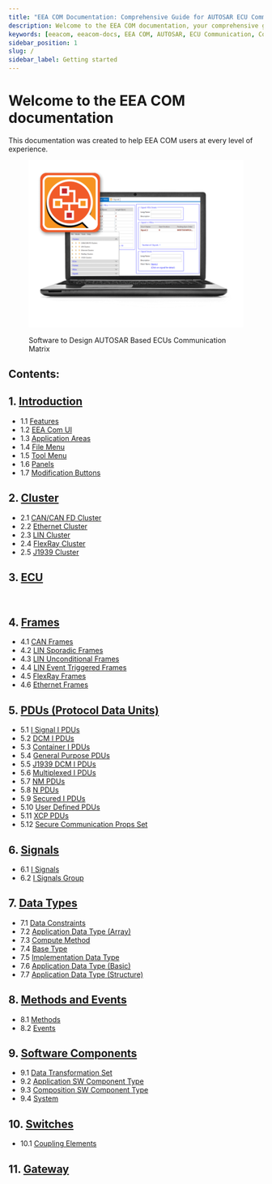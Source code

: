 ```yaml
---
title: "EEA COM Documentation: Comprehensive Guide for AUTOSAR ECU Communication Design"
description: Welcome to the EEA COM documentation, your comprehensive guide for designing AUTOSAR-based ECU communication matrices. This documentation caters to users of all experience levels, covering key features, user interface navigation, application areas, and detailed information on clusters, frames, protocol data units (PDUs), signals, data types, methods, events, and software components. Explore each section for in-depth insights and guidance on optimizing ECU communication. 
keywords: [eeacom, eeacom-docs, EEA COM, AUTOSAR, ECU Communication, Communication Matrix, Documentation, CAN Cluster, Ethernet Cluster, LIN Cluster, FlexRay Cluster, J1939, Protocol Data Units, Signals, Data Types, Software Components]
sidebar_position: 1
slug: /
sidebar_label: Getting started
---
```


# Welcome to the EEA COM documentation

This documentation was created to help EEA COM users at every level of experience.


<div class="text--center eeacom-img">

<figure>

![EEA COM documentation](./assets/eeacom-overview.png "EEA COM documentation")
<figcaption>Software to Design AUTOSAR Based ECUs Communication Matrix</figcaption>
</figure>
</div>

## Contents:

<!-- ## **[(1) Introduction and Overview](/introduction-and-overview/)** -->

<!-- <div> 

### [(1) Introduction](/sp/)
### [(2) #](/test/)
### [(3) #](/test/)
### [(4) #](/test/)
### [(5) #](/test/)

</div> -->

<div className="no-style-list">

## 1. [Introduction](/intro/)
- 1.1 [Features](/intro/#features)
- 1.2 [EEA Com UI](/intro/#eea-com-ui)
- 1.3 [Application Areas](/intro/#application-areas)
- 1.4 [File Menu](/intro/#file-menu)
- 1.5 [Tool Menu](/intro/#tool-menu)
- 1.6 [Panels](/intro/#panels)
- 1.7 [Modification Buttons](/intro/#modification-buttons)

## 2. [Cluster](/clusters/)
- 2.1 [CAN/CAN FD Cluster](/clusters/can-cluster/)
- 2.2 [Ethernet Cluster](/clusters/ethernet-cluster/)
- 2.3 [LIN Cluster](/clusters/lin-cluster/)
- 2.4 [FlexRay Cluster](/clusters/flexray-cluster/)
- 2.5 [J1939 Cluster](/clusters/j1939-cluster/)

## 3. [ECU](/ecu/)
<br/>

## 4. [Frames](/frames/)
- 4.1 [CAN Frames](/frames/can-frames/)
- 4.2 [LIN Sporadic Frames](/frames/lin-sporadic-frames/)
- 4.3 [LIN Unconditional Frames](/frames/lin-unconditional-frames/)
- 4.4 [LIN Event Triggered Frames](/frames/lin-event-triggered-frames/)
- 4.5 [FlexRay Frames](/frames/flexray-frames/)
- 4.6 [Ethernet Frames](/frames/ethernet-frames/)

## 5. [PDUs (Protocol Data Units)](/pdus/)
- 5.1 [I Signal I PDUs](pdus/signal-pdus/)
- 5.2 [DCM I PDUs](/pdus/dcm-pdus/)
- 5.3 [Container I PDUs](/pdus/container-pdus/)
- 5.4 [General Purpose PDUs](/pdus/general-purpose-pdus/)
- 5.5 [J1939 DCM I PDUs](/pdus/j1939-dcm-pdus/)
- 5.6 [Multiplexed I PDUs](/pdus/multiplexed-pdus/)
- 5.7 [NM PDUs](/pdus/nm-pdus/)
- 5.8 [N PDUs](/pdus/n-pdus/)
- 5.9 [Secured I PDUs](/pdus/secured-pdus/)
- 5.10 [User Defined PDUs](/pdus/user-defined-pdus/)
- 5.11 [XCP PDUs](/pdus/xcp-pdus/)
- 5.12 [Secure Communication Props Set](/pdus/secure-communication-props-set/)

## 6. [Signals](/signal/)
- 6.1 [I Signals](/signal/signals/)
- 6.2 [I Signals Group](/signal/signals-group/)

## 7. [Data Types](/data-types/)
- 7.1 [Data Constraints](/data-types/data-constraints/)
- 7.2 [Application Data Type (Array)](/data-types/application-data-type/)
- 7.3 [Compute Method](/data-types/compute-method/)
- 7.4 [Base Type](/data-types/base-type/)
- 7.5 [Implementation Data Type](/data-types/implementation-data-types/)
- 7.6 [Application Data Type (Basic)](/data-types/application-data-type-basic/)
- 7.7 [Application Data Type (Structure)](/data-types/application-data-type-structure/)

## 8. [Methods and Events](/methods-and-events/)
- 8.1 [Methods](/methods-and-events/#methods)
- 8.2 [Events](/methods-and-events/#events)

## 9. [Software Components](/software-components/)
- 9.1 [Data Transformation Set](/software-components/data-transformation-set/)
- 9.2 [Application SW Component Type](/software-components/application-sw-component-type/)
- 9.3 [Composition SW Component Type](/software-components/composition-sw-component-type/)
- 9.4 [System](/software-components/system/)

## 10. [Switches](/switches/)
- 10.1 [Coupling Elements](/switches/#coupling-elements/)

## 11. [Gateway](/gateway/)
</div>